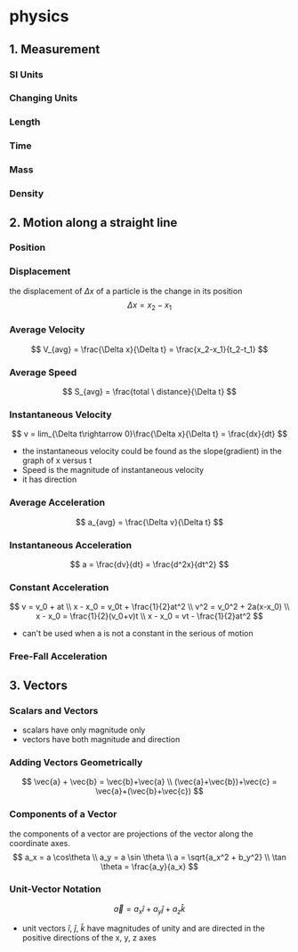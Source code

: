 # physics

## 1. Measurement

### SI Units

### Changing Units

### Length

### Time

### Mass

### Density

## 2. Motion along a straight line

### Position

### Displacement

the displacement of $\Delta x$ of a particle is the change in its position
$$
\Delta x = x_2 - x_1
$$

### Average Velocity

$$
V_{avg} = \frac{\Delta x}{\Delta t} = \frac{x_2-x_1}{t_2-t_1}
$$



### Average Speed

$$
S_{avg} = \frac{total \ distance}{\Delta t}
$$



### Instantaneous Velocity

$$
v = lim_{\Delta t\rightarrow 0}\frac{\Delta x}{\Delta t} = \frac{dx}{dt}
$$

* the instantaneous velocity could be found as the slope(gradient) in the graph of x versus t
* Speed is the magnitude of instantaneous velocity
* it has direction

### Average Acceleration

$$
a_{avg} = \frac{\Delta v}{\Delta t}
$$



### Instantaneous Acceleration

$$
a = \frac{dv}{dt} = \frac{d^2x}{dt^2}
$$



### Constant Acceleration

$$
v = v_0 + at \\
x - x_0 = v_0t + \frac{1}{2}at^2 \\
v^2 = v_0^2 + 2a(x-x_0) \\
x - x_0 = \frac{1}{2}(v_0+v)t \\
x - x_0 = vt - \frac{1}{2}at^2
$$

* can't be used when a is not a constant in the serious of motion

### Free-Fall Acceleration

## 3. Vectors

### Scalars and Vectors

* scalars have only magnitude only
* vectors have both magnitude and direction

### Adding Vectors Geometrically

$$
\vec{a} + \vec{b} = \vec{b}+\vec{a} \\
(\vec{a}+\vec{b})+\vec{c} = \vec{a}+(\vec{b}+\vec{c})
$$

### Components of a Vector

the components of a vector are projections of the vector along the coordinate axes.
$$
a_x = a \cos\theta \\
a_y = a \sin \theta \\
a = \sqrt{a_x^2 + b_y^2} \\
\tan \theta = \frac{a_y}{a_x}
$$

### Unit-Vector Notation

$$
\vec{a} = a_x\hat{i}+a_y\hat{j}+a_z\hat{k}
$$

* unit vectors  $\hat{i}$,  $\hat{j}$,  $\hat{k}$ have magnitudes of unity and are directed in the positive directions of the x, y, z axes